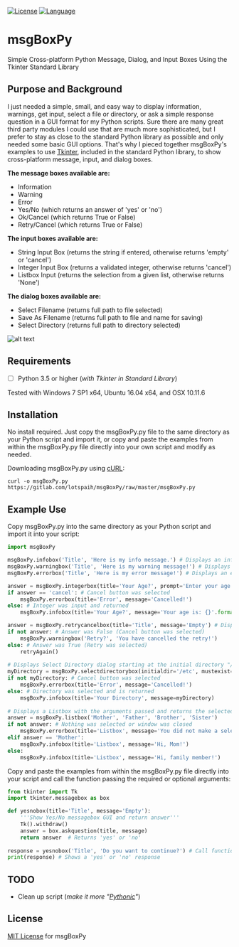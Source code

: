 [![License](https://img.shields.io/badge/license-MIT-green.svg)](https://gitlab.com/lotspaih/msgBoxPy/blob/master/LICENSE) [![Language](https://img.shields.io/badge/language-python-blue.svg)](https://www.python.org/) 

# msgBoxPy
Simple Cross-platform Python Message, Dialog, and Input Boxes Using the Tkinter Standard Library

## Purpose and Background
I just needed a simple, small, and easy way to display information, warnings, get input, select a file or directory, or ask a simple response question in a GUI format for my Python scripts. Sure there are many great third party modules I could use that are much more sophisticated, but I prefer to stay as close to the standard Python library as possible and only needed some basic GUI options. That's why I pieced together msgBoxPy's examples to use [Tkinter](https://wiki.python.org/moin/TkInter), included in the standard Python library, to show cross-platform message, input, and dialog boxes.

**The message boxes available are:**
* Information
* Warning
* Error
* Yes/No (which returns an answer of 'yes' or 'no')
* Ok/Cancel (which returns True or False)
* Retry/Cancel (which returns True or False)

**The input boxes available are:**
* String Input Box (returns the string if entered, otherwise returns 'empty' or 'cancel')
* Integer Input Box (returns a validated integer, otherwise returns 'cancel')
* Listbox Input (returns the selection from a given list, otherwise returns 'None')

**The dialog boxes available are:**
* Select Filename (returns full path to file selected)
* Save As Filename (returns full path to file and name for saving)
* Select Directory (returns full path to directory selected)

![alt text](https://gitlab.com/lotspaih/msgBoxPy/raw/master/ex_msgBoxPyU.png "Example Image")

## Requirements
* [ ] Python 3.5 or higher (*with Tkinter in Standard Library*)

Tested with Windows 7 SP1 x64, Ubuntu 16.04 x64, and OSX 10.11.6

## Installation
No install required. Just copy the msgBoxPy.py file to the same directory as your Python script and import it, or copy and paste the examples from within the msgBoxPy.py file directly into your own script and modify as needed.

Downloading msgBoxPy.py using [cURL](https://curl.haxx.se/):

```
curl -o msgBoxPy.py https://gitlab.com/lotspaih/msgBoxPy/raw/master/msgBoxPy.py
```

## Example Use
Copy msgBoxPy.py into the same directory as your Python script and import it into your script:
```python
import msgBoxPy

msgBoxPy.infobox('Title', 'Here is my info message.') # Displays an information box with OK button
msgBoxPy.warningbox('Title', 'Here is my warning message!') # Displays a warning box with OK button
msgBoxPy.errorbox('Title', 'Here is my error message!') # Displays an error box with OK button

answer = msgBoxPy.integerbox(title='Your Age?', prompt='Enter your age: ') # Displays Integer Input
if answer == 'cancel': # Cancel button was selected
    msgBoxPy.errorbox(title='Error', message='Cancelled!')
else: # Integer was input and returned
    msgBoxPy.infobox(title='Your Age?', message='Your age is: {}'.format(answer))

answer = msgBoxPy.retrycancelbox(title='Title', message='Empty') # Displays Retry/Cancel box
if not answer: # Answer was False (Cancel button was selected)
    msgBoxPy.warningbox('Retry?', 'You have cancelled the retry!')
else: # Answer was True (Retry was selected)
    retryAgain()
    
# Displays Select Directory dialog starting at the initial directory "/etc"
myDirectory = msgBoxPy.selectdirectorybox(initialdir='/etc', mustexist=True)
if not myDirectory: # Cancel button was selected
    msgBoxPy.errorbox(title='Error', message='Cancelled!')
else: # Directory was selected and is returned 
    msgBoxPy.infobox(title='Your Directory', message=myDirectory)
    
# Displays a Listbox with the arguments passed and returns the selected argument
answer = msgBoxPy.listbox('Mother', 'Father', 'Brother', 'Sister')
if not answer: # Nothing was selected or window was closed
    msgBoxPy.errorbox(title='Listbox', message='You did not make a selection!')
elif answer == 'Mother':
    msgBoxPy.infobox(title='Listbox', message='Hi, Mom!')
else:
    msgBoxPy.infobox(title='Listbox', message='Hi, family member!')
```

Copy and paste the examples from within the msgBoxPy.py file directly into your script and call the function passing the required or optional arguments:
```python
from tkinter import Tk
import tkinter.messagebox as box

def yesnobox(title='Title', message='Empty'):
    '''Show Yes/No messagebox GUI and return answer'''
    Tk().withdraw()
    answer = box.askquestion(title, message)
    return answer  # Returns 'yes' or 'no'
    
response = yesnobox('Title', 'Do you want to continue?') # Call function and pass title and message
print(response) # Shows a 'yes' or 'no' response
```

## TODO
* Clean up script (*make it more "[Pythonic](http://docs.python-guide.org/en/latest/writing/style/)"*)

## License
[MIT License](https://opensource.org/licenses/MIT) for msgBoxPy
